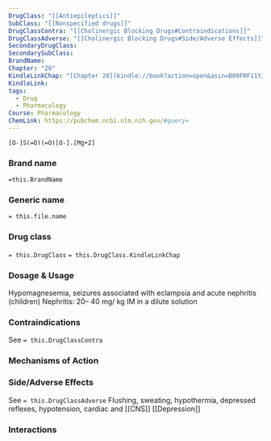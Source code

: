 ```yaml
---
DrugClass: "[[Antiepileptics]]"
SubClass: "[[Nonspecified drugs]]"
DrugClassContra: "[[Cholinergic Blocking Drugs#Contraindications]]"
DrugClassAdverse: "[[Cholinergic Blocking Drugs#Side/Adverse Effects]]"
SecondaryDrugClass: 
SecondarySubClass: 
BrandName: 
Chapter: "28"
KindleLinkChap: "[Chapter 28](kindle://book?action=open&asin=B09FRF11YJ&location=14677)"
KindleLink: 
tags:
  - Drug
  - Pharmacology
Course: Pharmacology
ChemLink: https://pubchem.ncbi.nlm.nih.gov/#query=
---
```

```smiles
[O-]S(=O)(=O)[O-].[Mg+2]
```

### Brand name
`=this.BrandName`

### Generic name
`= this.file.name`

### Drug class 
`= this.DrugClass`
	`= this.DrugClass.KindleLinkChap`

### Dosage & Usage
Hypomagnesemia, seizures associated with eclampsia and acute nephritis (children)
Nephritis: 20– 40 mg/ kg IM in a dilute solution

### Contraindications
See `= this.DrugClassContra`

### Mechanisms of Action

### Side/Adverse Effects
See `= this.DrugClassAdverse`
Flushing, sweating, hypothermia, depressed reflexes, hypotension, cardiac and [[CNS]] [[Depression]]

### Interactions


